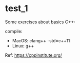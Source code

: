 # test_1
Some exercises about basics C++:

compile: 
- MacOS: clang++ -std=c++11 <source-file>
- Linux: g++ <source-file>




Ref: https://cppinstitute.org/ 
